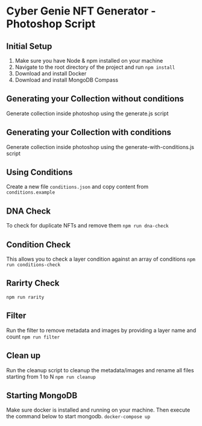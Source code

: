 # Cyber Genie NFT Generator - Photoshop Script

## Initial Setup
1. Make sure you have Node & npm installed on your machine
2. Navigate to the root directory of the project and run `npm install`
3. Download and install Docker
4. Download and install MongoDB Compass

## Generating your Collection without conditions
Generate collection inside photoshop using the generate.js script

## Generating your Collection with conditions
Generate collection inside photoshop using the generate-with-conditions.js script

## Using Conditions
Create a new file `conditions.json` and copy content from `conditions.example`

## DNA Check
To check for duplicate NFTs and remove them
`npm run dna-check`

## Condition Check
This allows you to check a layer condition against an array of conditions
`npm run conditions-check`

## Rarirty Check
`npm run rarity`

## Filter
Run the filter to remove metadata and images by providing a layer name and count
`npm run filter`

## Clean up
Run the cleanup script to cleanup the metadata/images and rename all files starting from 1 to N
`npm run cleanup`

## Starting MongoDB
Make sure docker is installed and running on your machine. Then execute the command below to start mongodb.
`docker-compose up`

